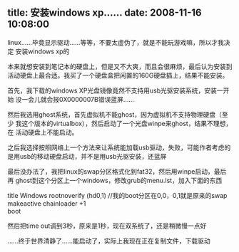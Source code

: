 title: 安装windows xp……
date: 2008-11-16 10:08:00
---

linux……毕竟显示驱动……等等，不要太虚伪了，就是不能玩游戏嘛，所以才我决定
安装windows xp的

本来就想安装到笔记本的硬盘上，但是又不大爽，而且会很麻烦，最后认为安装到
活动硬盘上最合适。我买了一个硬盘盒把闲置的160G硬盘插上，结果不能安装。

首先，我下载的windows XP光盘镜像竟然不支持用usb光驱安装系统，安装一开始
没一会儿就会报0X0000007B错误蓝屏……

然后我选用ghost系统，首先虚拟机不能ghost，因为虚拟机不支持物理硬盘（至少
我这个版本的virtualbox），然后启动了一个光盘winpe来ghost，结果不理想，在
活动硬盘上不能启动。

之后我选择按照网络上一个方法来让系统能加载usb驱动，失败，可能作者考虑的
是用usb的移动硬盘启动，并不是用usb光驱安装，还蓝屏

最后没办法了，我把linux的swap分区格式化到fat32，然后用winpe启动，最后再
ghost到这个分区上一个windows，修改grub的menu.lst，加入下面的东西

title		Windows
rootnoverify	(hd0,1)   //我的boot分区在0,0，0,1就是原来的swap
makeactive 
chainloader	+1   
boot

然后把time out调到3秒，原来是1秒，现在双系统了，还是稍微慢一点好

……终于世界清静了……能启动了，实际上我现在正在复制文件，下载驱动